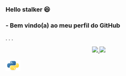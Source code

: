 ### Hello stalker 😆
### - Bem vindo(a) ao meu perfil do GitHub 
.
.
.
<div align="center">
<a href="https://github.com/Enriyuu">
  <img height="180em" src="https://github-readme-stats.vercel.app/api?username=Enriyuu&show_icons=true&theme=dracula&include_all_commits=true&count_private=true"/>
  <img height="180em" src="https://github-readme-stats.vercel.app/api/top-langs/?username=Enriyuu&theme=dracula"/>
</div>
<div style="display: inline_block"><br>
  <img align="center" alt="Rafa-Python" height="30" width="40" src="https://raw.githubusercontent.com/devicons/devicon/master/icons/python/python-original.svg">
</div>

